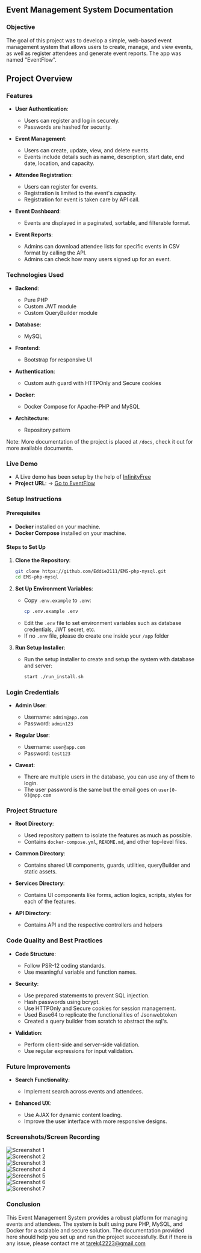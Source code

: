 ## Event Management System Documentation

### Objective

The goal of this project was to develop a simple, web-based event management system that allows users to create, manage, and view events, as well as register attendees and generate event reports. The app was named "EventFlow".

## Project Overview

### Features

- **User Authentication**:

  - Users can register and log in securely.
  - Passwords are hashed for security.
- **Event Management**:

  - Users can create, update, view, and delete events.
  - Events include details such as name, description, start date, end date, location, and capacity.
- **Attendee Registration**:

  - Users can register for events.
  - Registration is limited to the event's capacity.
  - Registration for event is taken care by API call.
- **Event Dashboard**:

  - Events are displayed in a paginated, sortable, and filterable format.
- **Event Reports**:

  - Admins can download attendee lists for specific events in CSV format by calling the API.
  - Admins can check how many users signed up for an event.

### Technologies Used

- **Backend**:

  - Pure PHP
  - Custom JWT module
  - Custom QueryBuilder module
- **Database**:

  - MySQL
- **Frontend**:

  - Bootstrap for responsive UI
- **Authentication**:

  - Custom auth guard with HTTPOnly and Secure cookies
- **Docker**:

  - Docker Compose for Apache-PHP and MySQL
- **Architecture**:

  - Repository pattern

Note: More documentation of the project is placed at ``/docs``, check it out for more available documents.

### Live Demo

- A Live demo has been setup by the help of [InfinityFree](https://dash.infinityfree.com/)
- **Project URL**: → [Go to EventFlow](https://asm-ems.ct.ws/)

### Setup Instructions

#### Prerequisites

- **Docker** installed on your machine.
- **Docker Compose** installed on your machine.

#### Steps to Set Up

1. **Clone the Repository**:

   ```bash
   git clone https://github.com/Eddie2111/EMS-php-mysql.git
   cd EMS-php-mysql
   ```
2. **Set Up Environment Variables**:

   - Copy `.env.example` to `.env`:
     ```bash
     cp .env.example .env
     ```
   - Edit the `.env` file to set environment variables such as database credentials, JWT secret, etc.
   - If no ``.env`` file, please do create one inside your ``/app`` folder
3. **Run Setup Installer**:

   - Run the setup installer to create and setup the system with database and server:
     ```bash
     start ./run_install.sh
     ```

### Login Credentials

- **Admin User**:

  - Username: `admin@app.com`
  - Password: `admin123`
- **Regular User**:

  - Username: `user@app.com`
  - Password: `test123`
- **Caveat**:

  - There are multiple users in the database, you can use any of them to login.
  - The user password is the same but the email goes on ``user[0-9]@app.com``

### Project Structure

- **Root Directory**:

  - Used repository pattern to isolate the features as much as possible.
  - Contains `docker-compose.yml`, `README.md`, and other top-level files.
- **Common Directory**:

  - Contains shared UI components, guards, utilities, queryBuilder and static assets.
- **Services Directory**:

  - Contains UI components like forms, action logics, scripts, styles for each of the features.
- **API Directory**:

  - Contains API and the respective controllers and helpers

### Code Quality and Best Practices

- **Code Structure**:

  - Follow PSR-12 coding standards.
  - Use meaningful variable and function names.
- **Security**:

  - Use prepared statements to prevent SQL injection.
  - Hash passwords using bcrypt.
  - Use HTTPOnly and Secure cookies for session management.
  - Used Base64 to replicate the functionalities of Jsonwebtoken
  - Created a query builder from scratch to abstract the sql's.
- **Validation**:

  - Perform client-side and server-side validation.
  - Use regular expressions for input validation.

### Future Improvements

- **Search Functionality**:

  - Implement search across events and attendees.
- **Enhanced UX**:

  - Use AJAX for dynamic content loading.
  - Improve the user interface with more responsive designs.

### Screenshots/Screen Recording

![Screenshot 1](https://github.com/Eddie2111/EMS-php-mysql/raw/d9ae02b36106ca2488fad133cc1c27354ef8ee16/docs/demo/1.PNG)  
![Screenshot 2](https://github.com/Eddie2111/EMS-php-mysql/blob/d9ae02b36106ca2488fad133cc1c27354ef8ee16/docs/demo/2.PNG)  
![Screenshot 3](https://github.com/Eddie2111/EMS-php-mysql/blob/d9ae02b36106ca2488fad133cc1c27354ef8ee16/docs/demo/3.PNG)  
![Screenshot 4](https://github.com/Eddie2111/EMS-php-mysql/blob/d9ae02b36106ca2488fad133cc1c27354ef8ee16/docs/demo/4.PNG)  
![Screenshot 5](https://github.com/Eddie2111/EMS-php-mysql/blob/d9ae02b36106ca2488fad133cc1c27354ef8ee16/docs/demo/5.PNG)  
![Screenshot 6](https://github.com/Eddie2111/EMS-php-mysql/blob/d9ae02b36106ca2488fad133cc1c27354ef8ee16/docs/demo/6.PNG)  
![Screenshot 7](https://github.com/Eddie2111/EMS-php-mysql/blob/d9ae02b36106ca2488fad133cc1c27354ef8ee16/docs/demo/7.PNG)  


### Conclusion

This Event Management System provides a robust platform for managing events and attendees. The system is built using pure PHP, MySQL, and Docker for a scalable and secure solution. The documentation provided here should help you set up and run the project successfully. But if there is any issue, please contact me at tarek42223@gmail.com
